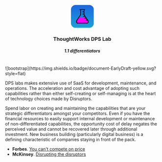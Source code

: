 <div align="center">
	<p>
		<img alt="CircleCI Logo" src="https://github.com/ThoughtWorks-DPS/lab-documentation/blob/master/doc/img/dps-lab.png?sanitize=true" width="75" />
	</p>
  <h3>ThoughtWorks DPS Lab</h3>
  <h5>1.1 differentiators</h5>
</div>
<br />
![bootstrap](https://img.shields.io/badge/document-EarlyDraft-yellow.svg?style=flat)  

DPS labs makes extensive use of SaaS for development, maintenance, and operations. The acceleration and cost advantage of adopting such capabilities rather than either self-creating or self-managing is at the heart of technology choices made by Disruptors.  

Spend labor on creating and maintaining the capabilities that are your strategic differentiators amongst your competitors. Even if you have the financial resources to easily support internal development or maintenance of non-differentiated capabilities, the opportunity cost of delay negates the perceived value and cannot be recovered later through additional investment. New business building (particularly digital business) is a defining characteristic of companies staying in front of the pack.   

* **Forbes**. [You can't compete on price](https://www.forbes.com/sites/bernhardschroeder/2019/03/08/you-cant-compete-on-price-long-term-14-ways-to-strategically-differentiate-your-brand/?sh=2b516ad6547f)
* **McKinsey**. [Disrupting the disruptors](https://www.mckinsey.com/industries/financial-services/our-insights/disrupting-the-disruptors-business-building-for-banks)

